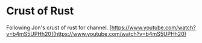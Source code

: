 # Crust of Rust

Following Jon's crust of rust for channel.
[https://www.youtube.com/watch?v=b4mS5UPHh20](https://www.youtube.com/watch?v=b4mS5UPHh20)
